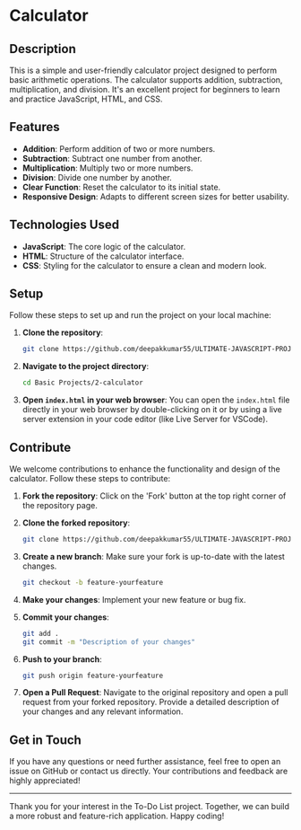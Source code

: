 # Calculator

## Description

This is a simple and user-friendly calculator project designed to perform basic arithmetic operations. The calculator supports addition, subtraction, multiplication, and division. It's an excellent project for beginners to learn and practice JavaScript, HTML, and CSS.

## Features

- **Addition**: Perform addition of two or more numbers.
- **Subtraction**: Subtract one number from another.
- **Multiplication**: Multiply two or more numbers.
- **Division**: Divide one number by another.
- **Clear Function**: Reset the calculator to its initial state.
- **Responsive Design**: Adapts to different screen sizes for better usability.

## Technologies Used

- **JavaScript**: The core logic of the calculator.
- **HTML**: Structure of the calculator interface.
- **CSS**: Styling for the calculator to ensure a clean and modern look.

## Setup

Follow these steps to set up and run the project on your local machine:

1. **Clone the repository**:
   ```bash
   git clone https://github.com/deepakkumar55/ULTIMATE-JAVASCRIPT-PROJECT.git
   ```
   
2. **Navigate to the project directory**:
   ```bash
   cd Basic Projects/2-calculator
   ```

3. **Open `index.html` in your web browser**:
   You can open the `index.html` file directly in your web browser by double-clicking on it or by using a live server extension in your code editor (like Live Server for VSCode).

## Contribute

We welcome contributions to enhance the functionality and design of the calculator. Follow these steps to contribute:

1. **Fork the repository**: Click on the 'Fork' button at the top right corner of the repository page.

2. **Clone the forked repository**:
   ```bash
   git clone https://github.com/deepakkumar55/ULTIMATE-JAVASCRIPT-PROJECT.git
   ```

3. **Create a new branch**: Make sure your fork is up-to-date with the latest changes.
   ```bash
   git checkout -b feature-yourfeature
   ```

4. **Make your changes**: Implement your new feature or bug fix.

5. **Commit your changes**:
   ```bash
   git add .
   git commit -m "Description of your changes"
   ```

6. **Push to your branch**:
   ```bash
   git push origin feature-yourfeature
   ```

7. **Open a Pull Request**: Navigate to the original repository and open a pull request from your forked repository. Provide a detailed description of your changes and any relevant information.

## Get in Touch

If you have any questions or need further assistance, feel free to open an issue on GitHub or contact us directly. Your contributions and feedback are highly appreciated!

---

Thank you for your interest in the To-Do List project. Together, we can build a more robust and feature-rich application. Happy coding!